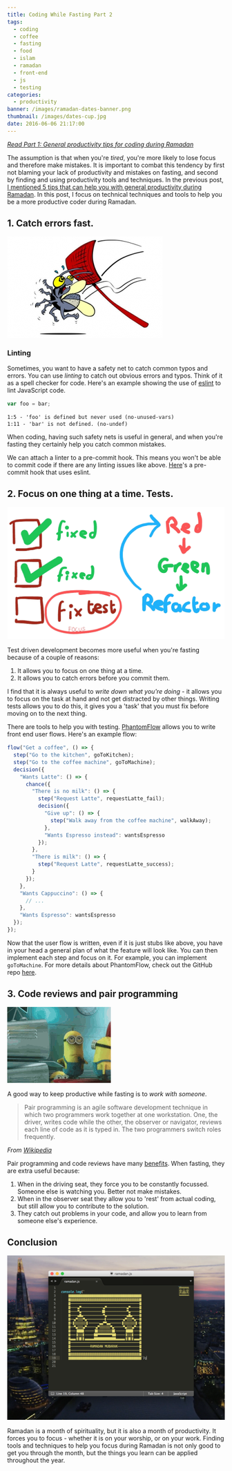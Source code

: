 ```yaml
---
title: Coding While Fasting Part 2
tags:
  - coding
  - coffee
  - fasting
  - food
  - islam
  - ramadan
  - front-end
  - js
  - testing
categories:
  - productivity
banner: /images/ramadan-dates-banner.png
thumbnail: /images/dates-cup.jpg
date: 2016-06-06 21:17:00
---
```


_[Read Part 1: General productivity tips for coding during Ramadan](/productivity/coding-while-fasting/)_

The assumption is that when you're _tired_, you're more likely to lose focus and therefore make mistakes. It is important to combat this tendency by first not blaming your lack of productivity and mistakes on fasting, and second by finding and using productivity tools and techniques. In the previous post, [I mentioned 5 tips that can help you with general productivity during Ramadan](/productivity/coding-while-fasting/). In this post, I focus on technical techniques and tools to help you be a more productive coder during Ramadan.

## 1. Catch errors fast.

![Squash 'em before they become a problem](/images/bugsquashing.jpg)

### Linting
Sometimes, you want to have a safety net to catch common typos and errors. You can use _linting_ to catch out obvious errors and typos. Think of it as a spell checker for code. Here's an example showing the use of [eslint](http://eslint.org/) to lint JavaScript code.

```js
var foo = bar;
```
```
1:5 - 'foo' is defined but never used (no-unused-vars)
1:11 - 'bar' is not defined. (no-undef)
```

When coding, having such safety nets is useful in general, and when you're fasting they certainly help you catch common mistakes.

We can attach a linter to a pre-commit hook. This means you won't be able to commit code if there are any linting issues like above. [Here](https://coderwall.com/p/zq8jlq/eslint-pre-commit-hook)'s a pre-commit hook that uses eslint.

## 2. Focus on one thing at a time. Tests.
![Tests make you focus!](/images/tests-focus.png)

Test driven development becomes more useful when you're fasting because of a couple of reasons:

1. It allows you to focus on one thing at a time.
2. It allows you to catch errors before you commit them.

I find that it is always useful to _write down what you're doing_ - it allows you to focus on the task at hand and not get distracted by other things. Writing tests allows you to do this, it gives you a 'task' that you must fix before moving on to the next thing.

There are tools to help you with testing. [PhantomFlow](https://github.com/Huddle/PhantomFlow) allows you to write front end user flows. Here's an example flow:

```js
flow("Get a coffee", () => {
  step("Go to the kitchen", goToKitchen);
  step("Go to the coffee machine", goToMachine);
  decision({
    "Wants Latte": () => {
      chance({
        "There is no milk": () => {
          step("Request Latte", requestLatte_fail);
          decision({
            "Give up": () => {
              step("Walk away from the coffee machine", walkAway);
            },
            "Wants Espresso instead": wantsEspresso
          });
        },
        "There is milk": () => {
          step("Request Latte", requestLatte_success);
        }
      });
    },
    "Wants Cappuccino": () => {
      // ...
    },
    "Wants Espresso": wantsEspresso
  });
});
```

Now that the user flow is written, even if it is just stubs like above, you have in your head a general plan of what the feature will look like. You can then implement each step and focus on it. For example, you can implement `goToMachine`. For more details about PhantomFlow, check out the GitHub repo [here](https://github.com/Huddle/PhantomFlow).

## 3. Code reviews and pair programming
![Pair programming](/images/minions-programming.gif)

A good way to keep productive while fasting is to _work with someone_.

>Pair programming is an agile software development technique in which two programmers work together at one workstation. One, the driver, writes code while the other, the observer or navigator, reviews each line of code as it is typed in. The two programmers switch roles frequently.

*From [Wikipedia](https://en.wikipedia.org/wiki/Pair_programming)*

Pair programming and code reviews have many [benefits](http://blog.codinghorror.com/pair-programming-vs-code-reviews/). When fasting, they are extra useful because:

1. When in the driving seat, they force you to be constantly focussed. Someone else is watching you. Better not make mistakes.
2. When in the observer seat they allow you to 'rest' from actual coding, but still allow you to contribute to the solution.
2. They catch out problems in your code, and allow you to learn from someone else's experience.

## Conclusion
![Ramdan Mubarak!](/images/ramadan-sublime-screenshot.png)

Ramadan is a month of spirituality, but it is also a month of productivity. It forces you to focus - whether it is on your worship, or on your work. Finding tools and techniques to help you focus during Ramadan is not only good to get you through the month, but the things you learn can be applied throughout the year.
